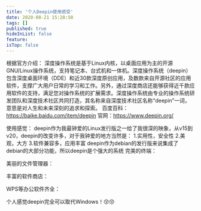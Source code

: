 ```yaml
---
title: '个人Deepin使用感受'
date: 2020-08-21 15:28:50
tags: []
published: true
hideInList: false
feature: 
isTop: false
---
```


<!-- more -->
根据官方介绍：
深度操作系统是基于Linux内核，以桌面应用为主的开源GNU/Linux操作系统，支持笔记本、台式机和一体机。深度操作系统（deepin）包含深度桌面环境（DDE）和近30款深度原创应用，及数款来自开源社区的应用软件，支撑广大用户日常的学习和工作。另外，通过深度商店还能够获得近千款应用软件的支持，满足您对操作系统的扩展需求。深度操作系统由专业的操作系统研发团队和深度技术社区共同打造，其名称来自深度技术社区名称“deepin”一词，意思是对人生和未来深刻的追求和探索。
百度百科：https://baike.baidu.com/item/deepin
官网：https://www.deepin.org/

<!-- more -->

使用感觉：
deepin作为我最钟爱的Linux发行版之一给了我很深的映象，从v15到v20，deepin的改变许多，对于我钟爱的地方当然是：
1.实用性，安全性
2.美观，大方
3.软件兼容多，应用丰富
deepin作为debian的发行版来说集成了debian的大部分功能，所以deepin是个强大的系统
完美的终端：

美丽的文件管理器：

丰富的软件商店：

WPS等办公软件齐全：

个人感觉deepin完全可以取代Windows！😚😚